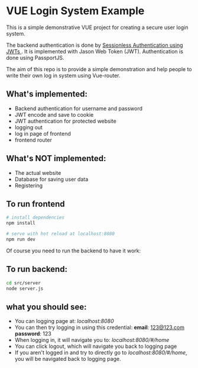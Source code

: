 # VUE Login System Example

This is a simple demonstrative VUE project for creating a secure user login system.

The backend authentication is done by [Sessionless Authentication using JWTs ](https://blog.usejournal.com/sessionless-authentication-withe-jwts-with-node-express-passport-js-69b059e4b22c). It is implemented with Jason Web Token (JWT). Authentication is done using PassportJS.

The aim of this repo is to provide a simple demonstration and help people to write their own log in system using Vue-router.

##  What's implemented:
- Backend authentication for username and password
- JWT encode and save to cookie
- JWT authentication for protected website
- logging out
- log in page of frontend
- frontend router

## What's NOT implemented:
- The actual website
- Database for saving user data
- Registering

## To run frontend

``` bash
# install dependencies
npm install

# serve with hot reload at localhost:8080
npm run dev
```

Of course you need to run the backend to have it work:
## To run backend:

``` bash
cd src/server
node server.js
```

## what you should see:
- You can logging page at: *localhost:8080*
- You can then try logging in using this credential: 
__email__: 123@123.com
__password__: 123
- When logging in, it will navigate you to: *localhost:8080/#/home*
- You can click logout, which will navigate you back to logging page
- If you aren't logged in and try to directly go to *localhost:8080/#/home*, you will be navigated back to logging page.
